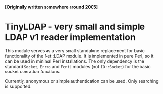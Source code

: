 **[Originally written somewhere around 2005]**

# TinyLDAP - very small and simple LDAP v1 reader implementation

This module serves as a very small standalone replacement
for basic functionality of the Net::LDAP module.
It is implemented in pure Perl, so it can be used in minimal
Perl installations. The only dependency is the standard `Socket`,
`Errno` and `Fcntl` modules (not `IO::Socket`) for the basic
socket operation functions.

Currently, anonymous or simple authentication can be used.
Only searching is supported.


